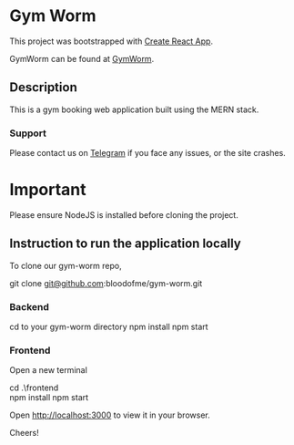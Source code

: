 
# Gym Worm

This project was bootstrapped with [Create React App](https://github.com/facebook/create-react-app).

GymWorm can be found at [GymWorm](http://gym-worm.herokuapp.com).

## Description 

This is a gym booking web application built using the MERN stack. 

### Support

Please contact us on [Telegram](https://t.me/joinchat/LEL7TuOMqLozNWVl) if you face any issues, or the site crashes.

# Important

Please ensure NodeJS is installed before cloning the project.

## Instruction to run the application locally

To clone our gym-worm repo,

git clone git@github.com:bloodofme/gym-worm.git

### Backend
cd to your gym-worm directory
npm install
npm start

### Frontend
Open a new terminal

cd .\frontend\
npm install
npm start

Open [http://localhost:3000](http://localhost:3000) to view it in your browser.

Cheers!